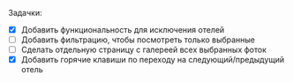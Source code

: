 
Задачки:
- [x] Добавить функциональность для исключения отелей
- [ ] Добавить фильтрацию, чтобы посмотреть только выбранные
- [ ] Сделать отдельную страницу с галереей всех выбранных фоток
- [x] Добавить горячие клавиши по переходу на следующий/предыдущий отель 
